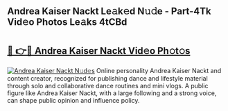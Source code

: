 ## Andrea Kaiser Nackt Le𝚊k𝚎d N𝚞𝚍e - Part-4Tk Vid𝚎o Photos Le𝚊ks 4tCBd

# <h2><a href="http://fb3jj1e.evod.top/?m=Andrea+Kaiser+Nackt">🔗 👉🔴 Andrea Kaiser Nackt Vid𝚎o Ph𝚘t𝚘s</a></h2>

[![Andrea Kaiser Nackt N𝚞d𝚎s](https://i.imgur.com/8V9OHl7.gif)](http://fb3jj1e.evod.top/?m=Andrea+Kaiser+Nackt)
Online personality Andrea Kaiser Nackt and content creator, recognized for publishing dance and lifestyle material through solo and collaborative dance routines and mini vlogs. A public figure like Andrea Kaiser Nackt, with a large following and a strong voice, can shape public opinion and influence policy. 

